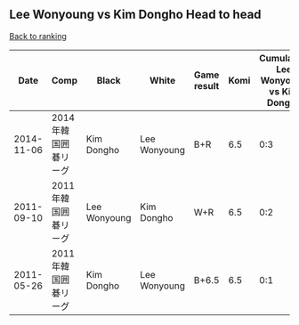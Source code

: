 ## Lee Wonyoung vs Kim Dongho Head to head

[Back to ranking](../../index.md)




| **Date** | **Comp** | **Black** | **White** | **Game result** | **Komi** | **Cumulative Lee Wonyoung vs Kim Dongho** | **Lee Wonyoung streak** | **Kim Dongho streak** | 
| --- | --- | --- | --- | --- | --- | --- | --- | --- |
| 2014-11-06 | 2014年韓国囲碁リーグ | Kim Dongho | Lee Wonyoung | B+R | 6.5 | 0:3 | 0 | 3 | 
| 2011-09-10 | 2011年韓国囲碁リーグ | Lee Wonyoung | Kim Dongho | W+R | 6.5 | 0:2 | 0 | 2 | 
| 2011-05-26 | 2011年韓国囲碁リーグ | Kim Dongho | Lee Wonyoung | B+6.5 | 6.5 | 0:1 | 0 | 1 |





